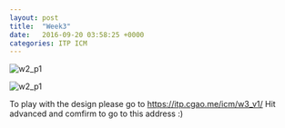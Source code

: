 ```yaml
---
layout: post
title:  "Week3"
date:   2016-09-20 03:58:25 +0000
categories: ITP ICM
---
```

![w2_p1](/pics/icm_w3_1.gif)


![w2_p1](/pics/icm_w3_2.gif)



To play with the design please go to https://itp.cgao.me/icm/w3_v1/ Hit advanced and comfirm to go to this address :)


